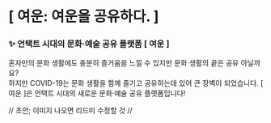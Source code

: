 # [ 여운: 여운을 공유하다. ]

### ✨ 언택트 시대의 문화·예술 공유 플랫폼 [ 여운 ] 

혼자만의 문화 생활에도 충분히 즐거움을 느낄 수 있지만 문화 생활의 끝은 공유 아닐까요?  
하지만 COVID-19는 문화 생활을 함께 즐기고 공유하는데 있어 큰 장벽이 되었습니다. [ 여운 ]은 언택트 시대의 새로운 문화·예술 공유 플랫폼입니다!

// 초안; 이미지 나오면 리드미 수정할 것 //
